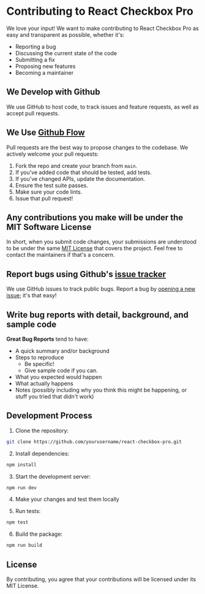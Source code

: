# Contributing to React Checkbox Pro

We love your input! We want to make contributing to React Checkbox Pro as easy and transparent as possible, whether it's:

- Reporting a bug
- Discussing the current state of the code
- Submitting a fix
- Proposing new features
- Becoming a maintainer

## We Develop with Github
We use GitHub to host code, to track issues and feature requests, as well as accept pull requests.

## We Use [Github Flow](https://guides.github.com/introduction/flow/index.html)
Pull requests are the best way to propose changes to the codebase. We actively welcome your pull requests:

1. Fork the repo and create your branch from `main`.
2. If you've added code that should be tested, add tests.
3. If you've changed APIs, update the documentation.
4. Ensure the test suite passes.
5. Make sure your code lints.
6. Issue that pull request!

## Any contributions you make will be under the MIT Software License
In short, when you submit code changes, your submissions are understood to be under the same [MIT License](http://choosealicense.com/licenses/mit/) that covers the project. Feel free to contact the maintainers if that's a concern.

## Report bugs using Github's [issue tracker](https://github.com/yourusername/react-checkbox-pro/issues)
We use GitHub issues to track public bugs. Report a bug by [opening a new issue](https://github.com/yourusername/react-checkbox-pro/issues/new); it's that easy!

## Write bug reports with detail, background, and sample code

**Great Bug Reports** tend to have:

- A quick summary and/or background
- Steps to reproduce
  - Be specific!
  - Give sample code if you can.
- What you expected would happen
- What actually happens
- Notes (possibly including why you think this might be happening, or stuff you tried that didn't work)

## Development Process

1. Clone the repository:
```bash
git clone https://github.com/yourusername/react-checkbox-pro.git
```

2. Install dependencies:
```bash
npm install
```

3. Start the development server:
```bash
npm run dev
```

4. Make your changes and test them locally

5. Run tests:
```bash
npm test
```

6. Build the package:
```bash
npm run build
```

## License
By contributing, you agree that your contributions will be licensed under its MIT License. 